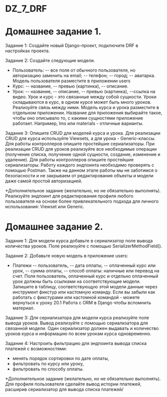 # DZ_7_DRF

# Домашнее задание 1.

Задание 1: Создайте новый Django-проект, подключите DRF в настройках проекта.

Задание 2: Создайте следующие модели.

- Пользователь:
  -- все поля от обычного пользователя, но авторизацию заменить на email;
  -- телефон;
  -- город;
  -- аватарка.
  Модель пользователя разместите в приложении users
- Курс:
  -- название,
  -- превью (картинка),
  -- описание.
- Урок:
  -- название,
  -- описание,
  -- превью (картинка),
  --ссылка на видео.
  Урок и курс - это связанные между собой сущности. Уроки складываются в курс, в одном курсе может быть много уроков.
  Реализуйте связь между ними.
  Модель курса и урока разместите в отдельном приложении. Название для приложения выбирайте такое, чтобы оно описывало
  то, с какими сущностями приложение работает. Например, lms или materials - отличные варианты.

Задание 3: Опишите CRUD для моделей курса и урока. Для реализации CRUD для курса используйте Viewsets, а для урока -
Generic-классы.
Для работы контроллеров опишите простейшие сериализаторы.
При реализации CRUD для уроков реализуйте все необходимые операции (получение списка, получение одной сущности,
создание, изменение и удаление).
Для работы контроллеров опишите простейшие сериализаторы.
Работу каждого эндпоинта необходимо проверять с помощью Postman.
Также на данном этапе работы мы не заботимся о безопасности и не закрываем от редактирования объекты и модели даже самой
простой авторизацией.

*Дополнительное задание (желательно, но не обязательно выполнять).
Реализуйте эндпоинт для редактирования профиля любого пользователя на основе более привлекательного подхода для личного
использования: Viewset или Generic.

# Домашнее задание 2.

Задание 1: Для модели курса добавьте в сериализатор поле вывода количества уроков. 
Поле реализуйте с помощью SerializerMethodField().

Задание 2: Добавьте новую модель в приложение users:
- Платежи
-- пользователь,
-- дата оплаты,
-- оплаченный курс или урок,
-- сумма оплаты,
-- способ оплаты: наличные или перевод на счет.
Поля пользователь, оплаченный курс и отдельно оплаченный урок должны быть ссылками на соответствующие модели.
Запишите в таблицу, соответствующую этой модели данные через инструмент фикстур или кастомную команду.
Если вы забыли как работать с фикстурами или кастомной командой - можете вернуться к уроку 20.1 Работа с ORM в Django чтобы вспомнить материал.

Задание 3: Для сериализатора для модели курса реализуйте поле вывода уроков. 
Вывод реализуйте с помощью сериализатора для связанной модели.
Один сериализатор должен выдавать и количество уроков курса и информацию по всем урокам курса одновременно.

Задание 4: Настроить фильтрацию для эндпоинта вывода списка платежей с возможностями:
- менять порядок сортировки по дате оплаты,
- фильтровать по курсу или уроку,
- фильтровать по способу оплаты.

*Дополнительное задание (желательно, но не обязательно выполнять).
Для профиля пользователя сделайте вывод истории платежей, расширив сериализатор для вывода списка платежей/
